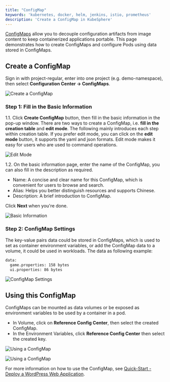 ```yaml
---
title: "ConfigMap"
keywords: 'kubernetes, docker, helm, jenkins, istio, prometheus'
description: 'Create a ConfigMap in KubeSphere'
---
```


[ConfigMaps](https://kubernetes.io/docs/concepts/configuration/configmap/) allow you to decouple configuration artifacts from image content to keep containerized applications portable. This page demonstrates how to create ConfigMaps and configure Pods using data stored in ConfigMaps.

## Create a ConfigMap

Sign in with project-regular, enter into one project (e.g. demo-namespace), then select **Configuration Center → ConfigMaps**.

![Create a ConfigMap](https://pek3b.qingstor.com/kubesphere-docs/png/20190320093538.png)

### Step 1: Fill in the Basic Information

1.1. Click **Create ConfigMap** button, then fill in the basic information in the pop-up window. There are two ways to create a ConfigMap, i.e. **fill in the creation table** and **edit mode**. The following mainly introduces each step within creation table. If you prefer edit mode, you can click on the **edit mode** button, it supports the yaml and json formats. Edit mode makes it easy for users who are used to command operations.

![Edit Mode](https://pek3b.qingstor.com/kubesphere-docs/png/20190320093815.png)

1.2. On the basic information page, enter the name of the ConfigMap, you can also fill in the description as required.

- Name: A concise and clear name for this ConfigMap, which is convenient for users to browse and search.
- Alias: Helps you better distinguish resources and supports Chinese.
- Description: A brief introduction to ConfigMap.

Click **Next** when you're done.  

![Basic Information](https://pek3b.qingstor.com/kubesphere-docs/png/20190320093931.png)

### Step 2: ConfigMap Settings

The key-value pairs data could be stored in ConfigMaps, which is used to set as container environment variables, or add the ConfigMap data to a volume, it could be used in workloads. The data as following example:

```bash
data:
  game.properties: 158 bytes
  ui.properties: 86 bytes
```

![ConfigMap Settings](https://pek3b.qingstor.com/kubesphere-docs/png/20190320095616.png)

## Using this ConfigMap

ConfigMaps can be mounted as data volumes or be exposed as environment variables to be used by a container in a pod.

- In Volume, click on **Reference Config Center**, then select the created ConfigMap.
- In the Environment Variables, click **Reference Config Center** then select the created key.

![Using a ConfigMap](https://pek3b.qingstor.com/kubesphere-docs/png/20190320100610.png)

![Using a ConfigMap](https://pek3b.qingstor.com/kubesphere-docs/png/20190319180017.png)

For more information on how to use the ConfigMap, see [Quick-Start - Deploy a WordPress Web Application](../../quick-start/wordpress-deployment).
